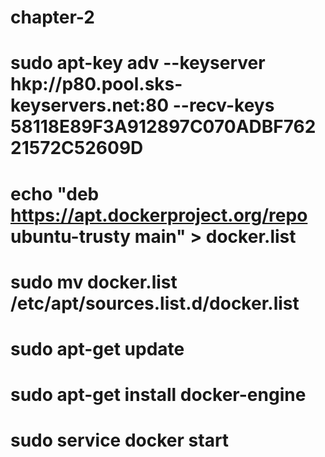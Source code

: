 # chapter-2
# sudo apt-key adv --keyserver hkp://p80.pool.sks-keyservers.net:80 --recv-keys 58118E89F3A912897C070ADBF76221572C52609D
# echo "deb https://apt.dockerproject.org/repo ubuntu-trusty main" > docker.list
# sudo mv docker.list /etc/apt/sources.list.d/docker.list
# sudo apt-get update
#
#
# sudo apt-get install docker-engine
# sudo service docker start
